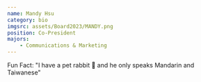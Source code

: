 ```yaml
---
name: Mandy Hsu
category: bio
imgsrc: assets/Board2023/MANDY.png
position: Co-President
majors:
    - Communications & Marketing
---
```


Fun Fact: "I have a pet rabbit 🍠 and he only speaks Mandarin and Taiwanese"
